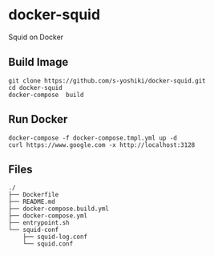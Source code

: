 # docker-squid

Squid on Docker

## Build Image

```shell
git clone https://github.com/s-yoshiki/docker-squid.git
cd docker-squid
docker-compose  build
```

## Run Docker

```shell
docker-compose -f docker-compose.tmpl.yml up -d
curl https://www.google.com -x http://localhost:3128
```

## Files

```
./
├── Dockerfile
├── README.md
├── docker-compose.build.yml
├── docker-compose.yml
├── entrypoint.sh
└── squid-conf
    ├── squid-log.conf
    └── squid.conf
```